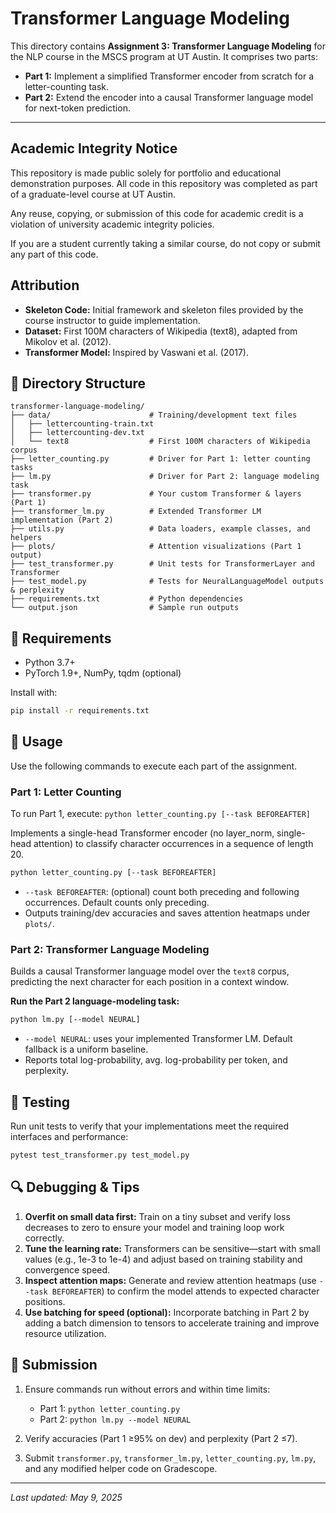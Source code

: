 # Transformer Language Modeling

This directory contains **Assignment 3: Transformer Language Modeling** for the NLP course in the MSCS program at UT Austin. It comprises two parts:

* **Part 1:** Implement a simplified Transformer encoder from scratch for a letter-counting task.
* **Part 2:** Extend the encoder into a causal Transformer language model for next-token prediction.

---

## Academic Integrity Notice

This repository is made public solely for portfolio and educational demonstration purposes.
All code in this repository was completed as part of a graduate-level course at UT Austin.

Any reuse, copying, or submission of this code for academic credit is a violation of university academic integrity policies.

If you are a student currently taking a similar course, do not copy or submit any part of this code.

## Attribution

* **Skeleton Code:** Initial framework and skeleton files provided by the course instructor to guide implementation.
* **Dataset:** First 100M characters of Wikipedia (text8), adapted from Mikolov et al. (2012).
* **Transformer Model:** Inspired by Vaswani et al. (2017).

## 📁 Directory Structure

```
transformer-language-modeling/
├── data/                      # Training/development text files
│   ├── lettercounting-train.txt
│   ├── lettercounting-dev.txt
│   └── text8                  # First 100M characters of Wikipedia corpus
├── letter_counting.py         # Driver for Part 1: letter counting tasks
├── lm.py                      # Driver for Part 2: language modeling task
├── transformer.py             # Your custom Transformer & layers (Part 1)
├── transformer_lm.py          # Extended Transformer LM implementation (Part 2)
├── utils.py                   # Data loaders, example classes, and helpers
├── plots/                     # Attention visualizations (Part 1 output)
├── test_transformer.py        # Unit tests for TransformerLayer and Transformer
├── test_model.py              # Tests for NeuralLanguageModel outputs & perplexity
├── requirements.txt           # Python dependencies
└── output.json                # Sample run outputs
```

## 🔧 Requirements

* Python 3.7+
* PyTorch 1.9+, NumPy, tqdm (optional)

Install with:

```bash
pip install -r requirements.txt
```

## 🚀 Usage

Use the following commands to execute each part of the assignment.

### Part 1: Letter Counting

To run Part 1, execute: `python letter_counting.py [--task BEFOREAFTER]`

Implements a single-head Transformer encoder (no layer\_norm, single-head attention) to classify character occurrences in a sequence of length 20.

```bash
python letter_counting.py [--task BEFOREAFTER]
```

* `--task BEFOREAFTER`: (optional) count both preceding and following occurrences. Default counts only preceding.
* Outputs training/dev accuracies and saves attention heatmaps under `plots/`.

### Part 2: Transformer Language Modeling

Builds a causal Transformer language model over the `text8` corpus, predicting the next character for each position in a context window.

**Run the Part 2 language-modeling task:**

```bash
python lm.py [--model NEURAL]
```

* `--model NEURAL`: uses your implemented Transformer LM. Default fallback is a uniform baseline.
* Reports total log-probability, avg. log-probability per token, and perplexity.

## 🧪 Testing

Run unit tests to verify that your implementations meet the required interfaces and performance:

```bash
pytest test_transformer.py test_model.py
```

## 🔍 Debugging & Tips

1. **Overfit on small data first:** Train on a tiny subset and verify loss decreases to zero to ensure your model and training loop work correctly.
2. **Tune the learning rate:** Transformers can be sensitive—start with small values (e.g., 1e-3 to 1e-4) and adjust based on training stability and convergence speed.
3. **Inspect attention maps:** Generate and review attention heatmaps (use `--task BEFOREAFTER`) to confirm the model attends to expected character positions.
4. **Use batching for speed (optional):** Incorporate batching in Part 2 by adding a batch dimension to tensors to accelerate training and improve resource utilization.

## 📝 Submission

1. Ensure commands run without errors and within time limits:

   * Part 1: `python letter_counting.py`
   * Part 2: `python lm.py --model NEURAL`
2. Verify accuracies (Part 1 ≥95% on dev) and perplexity (Part 2 ≤7).
3. Submit `transformer.py`, `transformer_lm.py`, `letter_counting.py`, `lm.py`, and any modified helper code on Gradescope.

---

*Last updated: May 9, 2025*

